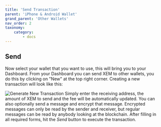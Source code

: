 ```yaml
---
title: 'Send Transaction'
parent: 'iPhone & Android Wallet'
grand_parent: 'Other Wallets'
nav_order: 2
taxonomy:
    category:
        - docs
---
```


## Send
Now select your wallet that you want to use, this will bring you to your Dashboard.
From your Dashboard you can send XEM to other wallets, you do this by clicking on "New" at the top right corner. Creating a new transaction will look like this:

![Generate New Transaction](https://blog.nem.io/content/images/2016/11/photo_2016-11-05_10-17-28--Copy-.jpg)
Simply enter the receiving address, the amount of XEM to send and the fee will be automatically updated. You can also optionally send a message and encrypt that message. Encrypted messages can only be read by the sender and receiver, but regular messages can be read by anybody looking at the blockchain.  After filling in all required forms, hit the *Send* button to execute the transaction.